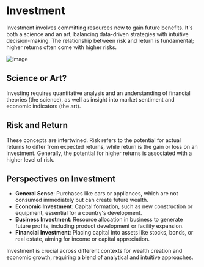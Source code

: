 # Investment

Investment involves committing resources now to gain future benefits. It's both a science and an art, balancing data-driven strategies with intuitive decision-making. The relationship between risk and return is fundamental; higher returns often come with higher risks.

![image](https://github.com/Collegehive/Notes/assets/159722383/57073cbb-8318-426e-8cf0-603bf08ef110)


## Science or Art?

Investing requires quantitative analysis and an understanding of financial theories (the science), as well as insight into market sentiment and economic indicators (the art).

## Risk and Return

These concepts are intertwined. Risk refers to the potential for actual returns to differ from expected returns, while return is the gain or loss on an investment. Generally, the potential for higher returns is associated with a higher level of risk.

## Perspectives on Investment

- **General Sense**: Purchases like cars or appliances, which are not consumed immediately but can create future wealth.
- **Economic Investment**: Capital formation, such as new construction or equipment, essential for a country's development.
- **Business Investment**: Resource allocation in business to generate future profits, including product development or facility expansion.
- **Financial Investment**: Placing capital into assets like stocks, bonds, or real estate, aiming for income or capital appreciation.

Investment is crucial across different contexts for wealth creation and economic growth, requiring a blend of analytical and intuitive approaches.
